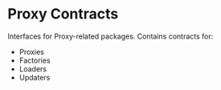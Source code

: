 # Proxy Contracts

Interfaces for Proxy-related packages.
Contains contracts for:
- Proxies
- Factories
- Loaders
- Updaters
